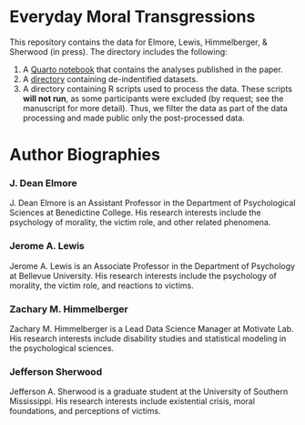 # Everyday Moral Transgressions

This repository contains the data for Elmore, Lewis, Himmelberger, & Sherwood (in press). The directory includes the following:

1. A [Quarto notebook](/published-analyses.nb.html) that contains the analyses published in the paper.
2. A [directory](/public-data/) containing de-indentified datasets.
3. A directory containing R scripts used to process the data. These scripts **will not run**, as some participants were excluded (by request; see the manuscript for more detail). Thus, we filter the data as part of the data processing and made public only the post-processed data.

# Author Biographies

### J. Dean Elmore

J. Dean Elmore is an Assistant Professor in the Department of Psychological Sciences at Benedictine College. His research interests include the psychology of morality, the victim role, and other related phenomena.

### Jerome A. Lewis

Jerome A. Lewis is an Associate Professor in the Department of Psychology at Bellevue University. His research interests include the psychology of morality, the victim role, and reactions to victims.

### Zachary M. Himmelberger

Zachary M. Himmelberger is a Lead Data Science Manager at Motivate Lab. His research interests include disability studies and statistical modeling in the psychological sciences.

### Jefferson Sherwood

Jefferson A. Sherwood is a graduate student at the University of Southern Mississippi. His research interests include existential crisis, moral foundations, and perceptions of victims.
